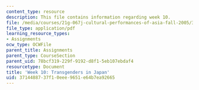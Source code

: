 ```yaml
---
content_type: resource
description: This file contains information regarding week 10.
file: /media/courses/21g-067j-cultural-performances-of-asia-fall-2005/3714488737f10eee9651e64b7ea92665_MIT21G_067JF05_dis_qs10.pdf
file_type: application/pdf
learning_resource_types:
- Assignments
ocw_type: OCWFile
parent_title: Assignments
parent_type: CourseSection
parent_uid: 78bcf319-229f-9192-d8f1-5eb107ebdaf4
resourcetype: Document
title: 'Week 10: Transgenders in Japan'
uid: 37144887-37f1-0eee-9651-e64b7ea92665
---
```

